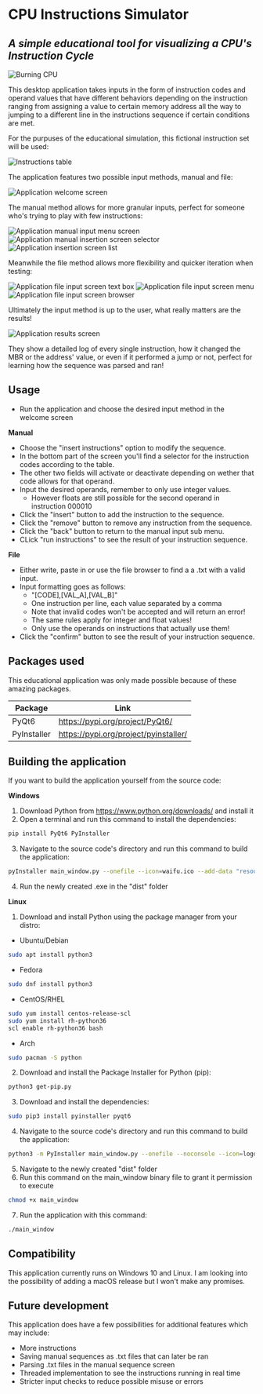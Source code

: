 # CPU Instructions Simulator
## _A simple educational tool for visualizing a CPU's Instruction Cycle_

![Burning CPU](https://i.imgur.com/gljhnE7.jpg)

This desktop application takes inputs in the form of instruction codes and operand values that have different behaviors depending on the instruction ranging from assigning a value to certain memory address all the way to jumping to a different line in the instructions sequence if certain conditions are met. 

For the purpuses of the educational simulation, this fictional instruction set will be used:

![Instructions table](https://i.imgur.com/VNYeMbq.png)

The application features two possible input methods, manual and file:

![Application welcome screen](https://i.imgur.com/hFqz7Tx.png)

The manual method allows for more granular inputs, perfect for someone who's trying to play with few instructions:

![Application manual input menu screen](https://i.imgur.com/wiGIkJC.png)
![Application manual insertion screen selector](https://i.imgur.com/Eno1Jct.png)
![Application insertion screen list](https://i.imgur.com/VeMaxMW.png)

Meanwhile the file method allows more flexibility and quicker iteration when testing:

![Application file input screen text box](https://i.imgur.com/8FUYxwZ.png)
![Application file input screen menu](https://i.imgur.com/MhzND8q.png)
![Application file input screen browser](https://i.imgur.com/yRrZz1Y.png)

Ultimately the input method is up to the user, what really matters are the results!

![Application results screen](https://i.imgur.com/G1vsNKM.png)

They show a detailed log of every single instruction, how it changed the MBR or the address' value, or even if it performed a jump or not, perfect for learning how the sequence was parsed and ran!


## Usage

- Run the application and choose the desired input method in the welcome screen

**Manual**
  * Choose the "insert instructions" option to modify the sequence.
  * In the bottom part of the screen you'll find a selector for the instruction codes according to the table.
  * The other two fields will activate or deactivate depending on wether that code allows for that operand.
  * Input the desired operands, remember to only use integer values.
    * However floats are still possible for the second operand in instruction 000010
  * Click the "insert" button to add the instruction to the sequence.
  * Click the "remove" button to remove any instruction from the sequence.
  * Click the "back" button to return to the manual input sub menu.
  * CLick "run instructions" to see the result of your instruction sequence.

**File**
  * Either write, paste in or use the file browser to find a a .txt with a valid input.
  * Input formatting goes as follows:
    * "[CODE],[VAL_A],[VAL_B]"
    * One instruction per line, each value separated by a comma
    * Note that invalid codes won't be accepted and will return an error!
    * The same rules apply for integer and float values!
    * Only use the operands on instructions that actually use them!
  * Click the "confirm" button to see the result of your instruction sequence.

## Packages used

This educational application was only made possible because of these amazing packages.

| Package | Link |
| ------ | ------ |
| PyQt6 | https://pypi.org/project/PyQt6/ |
| PyInstaller | https://pypi.org/project/pyinstaller/ |

## Building the application

If you want to build the application yourself from the source code:

**Windows**
1. Download Python from https://www.python.org/downloads/ and install it
2. Open a terminal and run this command to install the dependencies:
```sh
pip install PyQt6 PyInstaller
```
3. Navigate to the source code's directory and run this command to build the application:
```sh
pyInstaller main_window.py --onefile --icon=waifu.ico --add-data "resources;resources" --noconsole
```
4. Run the newly created .exe in the "dist" folder

**Linux**
1. Download and install Python using the package manager from your distro:
* Ubuntu/Debian
```sh
sudo apt install python3
```
* Fedora
```sh
sudo dnf install python3
```
* CentOS/RHEL
```sh
sudo yum install centos-release-scl
sudo yum install rh-python36
scl enable rh-python36 bash
```
* Arch
```sh
sudo pacman -S python
```
2. Download and install the Package Installer for Python (pip):
```sh
python3 get-pip.py
```
3. Download and install the dependencies:
```sh
sudo pip3 install pyinstaller pyqt6
```
4. Navigate to the source code's directory and run this command to build the application:
```sh
python3 -m PyInstaller main_window.py --onefile --noconsole --icon=logo.ico --add-data "resources:resources"
```
5. Navigate to the newly created "dist" folder
6. Run this command on the main_window binary file to grant it permission to execute
```sh
chmod +x main_window
```
7. Run the application with this command:
```sh
./main_window
```

## Compatibility

This application currently runs on Windows 10 and Linux. I am looking into the possibility of adding a macOS release but I won't make any promises.

## Future development

This application does have a few possibilities for additional features which may include:

- More instructions
- Saving manual sequences as .txt files that can later be ran
- Parsing .txt files in the manual sequence screen 
- Threaded implementation to see the instructions running in real time
- Stricter input checks to reduce possible misuse or errors